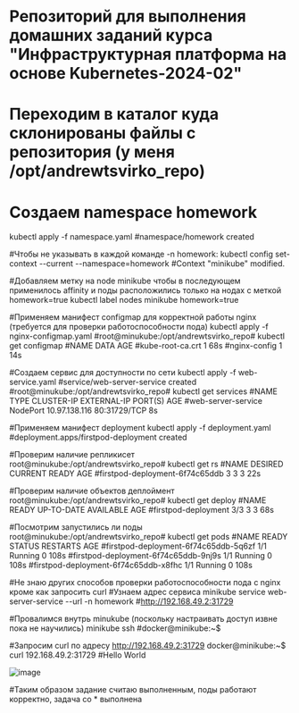 # Репозиторий для выполнения домашних заданий курса "Инфраструктурная платформа на основе Kubernetes-2024-02" 
# Переходим в каталог куда склонированы файлы с репозитория (у меня /opt/andrewtsvirko_repo)
# Создаем namespace homework
kubectl apply -f namespace.yaml
#namespace/homework created


#Чтобы не указывать в каждой команде -n homework:
kubectl config set-context --current --namespace=homework
#Context "minikube" modified.

#Добавляем метку на node minikube чтобы в последующем применилось affinity и поды расположились только на нодах с меткой homework=true
kubectl label nodes minikube homework=true

#Применяем манифест configmap для корректной работы nginx (требуется для проверки работоспособности пода)
kubectl apply -f nginx-configmap.yaml
#root@minukube:/opt/andrewtsvirko_repo# kubectl get configmap
#NAME               DATA   AGE
#kube-root-ca.crt   1      68s
#nginx-config       1      14s


#Создаем сервис для доступности по сети
kubectl apply -f web-service.yaml
#service/web-server-service created
#root@minukube:/opt/andrewtsvirko_repo# kubectl get services
#NAME                 TYPE       CLUSTER-IP      EXTERNAL-IP   PORT(S)        AGE
#web-server-service   NodePort   10.97.138.116   <none>        80:31729/TCP   8s

#Применяем манифест deployment 
kubectl apply -f deployment.yaml
#deployment.apps/firstpod-deployment created

#Проверим наличие репликисет
root@minukube:/opt/andrewtsvirko_repo# kubectl get rs
#NAME                             DESIRED   CURRENT   READY   AGE
#firstpod-deployment-6f74c65ddb   3         3         3       22s

#Проверим наличие объектов деплоймент
root@minukube:/opt/andrewtsvirko_repo# kubectl get deploy
#NAME                  READY   UP-TO-DATE   AVAILABLE   AGE
#firstpod-deployment   3/3     3            3           68s

#Посмотрим запустились ли поды
root@minukube:/opt/andrewtsvirko_repo# kubectl get pods
#NAME                                   READY   STATUS    RESTARTS   AGE
#firstpod-deployment-6f74c65ddb-5q6zf   1/1     Running   0          108s
#firstpod-deployment-6f74c65ddb-9nj9s   1/1     Running   0          108s
#firstpod-deployment-6f74c65ddb-x8fhc   1/1     Running   0          108s

#Не знаю других способов проверки работоспособности пода с nginx кроме как запросить curl
#Узнаем адрес сервиса
minikube service web-server-service --url -n homework
#http://192.168.49.2:31729

#Провалимся внутрь minukube (поскольку настраивать доступ извне пока не научились)
minikube ssh
#docker@minikube:~$

#Запросим curl по адресу http://192.168.49.2:31729
docker@minikube:~$ curl 192.168.49.2:31729
#Hello World

![image](https://github.com/Kuber-2024-04OTUS/andrewtsvirko_repo/assets/83001395/29b7204c-c4b9-42e3-9b24-04b0d95c0bc7)

#Таким образом задание считаю выполненным, поды работают корректно, задача со * выполнена
